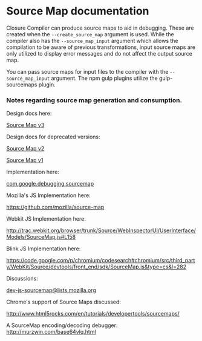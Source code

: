 # Source Map documentation

Closure Compiler can produce source maps to aid in debugging. These are created when the `--create_source_map` argument is used. While the compiler also has the `--source_map_input` argument which allows the compilation to be aware of previous transformations, input source maps are only utilized to display error messages and do not affect the output source map.

You can pass source maps for input files to the compiler with the `--source_map_input` argument. The npm gulp plugins utilize the gulp-sourcemaps plugin.

### Notes regarding source map generation and consumption.

Design docs here:

[Source Map v3](https://docs.google.com/document/d/1U1RGAehQwRypUTovF1KRlpiOFze0b-_2gc6fAH0KY0k/edit?hl=en_US)

Design docs for deprecated versions:

[Source Map v2](https://docs.google.com/document/d/1xi12LrcqjqIHTtZzrzZKmQ3lbTv9mKrN076UB-j3UZQ/edit?hl=en_US)

[Source Map v1](https://docs.google.com/a/google.com/document/d/1g6tuP7unEkxUSZwLm4IcLoJn1eNDhEmZLAV2kphdvOY/edit)

Implementation here:

[com.google.debugging.sourcemap](https://github.com/google/closure-compiler/blob/master/src/com/google/debugging/sourcemap)

Mozilla's JS Implementation here:

https://github.com/mozilla/source-map

Webkit JS Implementation here:

http://trac.webkit.org/browser/trunk/Source/WebInspectorUI/UserInterface/Models/SourceMap.js#L158

Blink JS Implementation here:

https://code.google.com/p/chromium/codesearch#chromium/src/third_party/WebKit/Source/devtools/front_end/sdk/SourceMap.js&type=cs&l=282

Discussions:

dev-js-sourcemap@lists.mozilla.org 

Chrome's support of Source Maps discussed:

http://www.html5rocks.com/en/tutorials/developertools/sourcemaps/


A SourceMap encoding/decoding debugger:
http://murzwin.com/base64vlq.html

